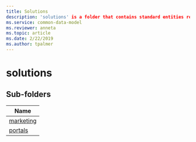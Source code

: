 ```yaml
---
title: Solutions
description: 'solutions' is a folder that contains standard entities related to the Common Data Model.
ms.service: common-data-model
ms.reviewer: anneta
ms.topic: article
ms.date: 2/22/2019
ms.author: tpalmer
---
```


# solutions


## Sub-folders

|Name|
|---|
|[marketing](marketing/overview.md)|
|[portals](portals/overview.md)|



